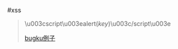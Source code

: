 #xss

> \u003cscript\u003ealert(_key_)\u003c/script\u003e
>
> [bugku例子](http://103.238.227.13:10089/)


